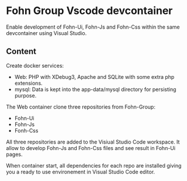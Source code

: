 # Fohn Group Vscode devcontainer

Enable development of Fohn-Ui, Fohn-Js and Fohn-Css within the same devcontainer using Visual Studio.

## Content

Create docker services:

 - Web: PHP with XDebug3, Apache and SQLite with some extra php extensions.
 - mysql: Data is kept into the app-data/mysql directory for persisting purpose.

The Web container clone three repositories from Fohn-Group:
- Fohn-Ui
- Fohn-Js
- Fonh-Css

All three repositories are added to the Visiual Studio Code workspace.
It allow to develop Fohn-Js and Fohn-Css files and see result in Fohn-Ui pages.

When container start, all  dependencies for each repo are installed giving you a ready to use environement in Visual Studio Code editor.
